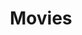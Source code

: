 ---
title: Movies
description: A collection of reviews and content related to movies.
image:

# Badge style
style:
    background: "#2a9d8f"
    color: "#fff"
---